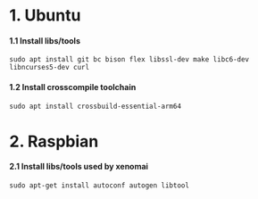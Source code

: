 # 1. Ubuntu
#### 1.1 Install libs/tools
```
sudo apt install git bc bison flex libssl-dev make libc6-dev libncurses5-dev curl
```

#### 1.2 Install crosscompile toolchain
```
sudo apt install crossbuild-essential-arm64
```

# 2. Raspbian 
#### 2.1 Install libs/tools used by xenomai
```
sudo apt-get install autoconf autogen libtool 
```
